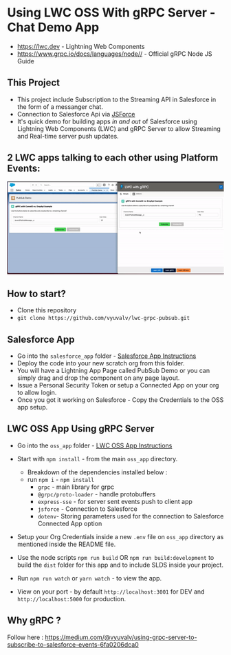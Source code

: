 # Using LWC OSS With gRPC Server - Chat Demo App

- https://lwc.dev - Lightning Web Components 
- https://www.grpc.io/docs/languages/node// - Official gRPC Node JS Guide

## This Project 
- This project include Subscription to the Streaming API in Salesforce in the form of a messanger chat.
- Connection to Salesforce Api via [JSForce](https://jsforce.github.io/)
- It's quick demo for building apps *in and out* of Salesforce using Lightning Web Components (LWC) and gRPC Server to allow Streaming and Real-time server push updates. 

## 2 LWC apps talking to each other using Platform Events:   
![demo](./assets/pubsubAppDemo.gif)

## How to start?
- Clone this repository
- `git clone https://github.com/vyuvalv/lwc-grpc-pubsub.git`

## Salesforce App
- Go into the `salesforce_app` folder - [Salesforce App Instructions](salesforce_app/README.md)
- Deploy the code into your new scratch org from this folder. 
- You will have a Lightning App Page called PubSub Demo or you can simply drag and drop the component on any page layout.
- Issue a Personal Security Token or setup a Connected App on your org to allow login.
- Once you got it working on Salesforce - Copy the Credentials to the OSS app setup.

## LWC OSS App Using gRPC Server
- Go into the `oss_app` folder - [LWC OSS App Instructions](oss_app/README.md)
- Start with `npm install` - from the main `oss_app` directory.
    * Breakdown of the dependencies installed below :
    * run `npm i` - `npm install` 
        * `grpc` - main library for grpc
        * `@grpc/proto-loader` - handle protobuffers
        * `express-sse` - for server sent events push to client app
        * `jsforce` - Connection to Salesforce
        * `dotenv`- Storing parameters used for the connection to Salesforce Connected App option

- Setup your Org Credentials inside a new `.env` file on `oss_app` directory as mentioned inside the README file.
- Use the node scripts `npm run build` OR `npm run build:development` to build the `dist` folder for this app and to include SLDS inside your project. 
- Run `npm run watch` or `yarn watch` - to view the app.
- View on your port - by default `http://localhost:3001` for DEV and `http://localhost:5000` for production.

## Why gRPC ?
Follow here :
https://medium.com/@vyuvalv/using-grpc-server-to-subscribe-to-salesforce-events-6fa0206dca0